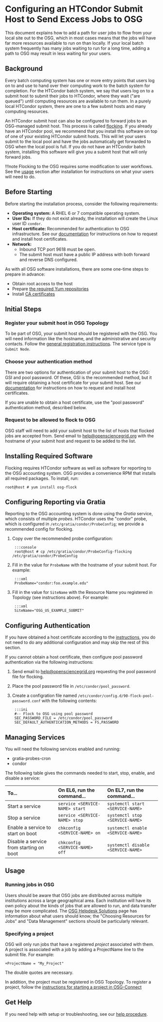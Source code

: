Configuring an HTCondor Submit Host to Send Excess Jobs to OSG
==============================================================

This document explains how to add a path for user jobs to flow from your local site out to the OSG,
which in most cases means that the jobs will have far more resources available to run on than locally.
If your local batch system frequently has many jobs waiting to run for a long time,
adding a path to OSG may result in less waiting for your users.

Background
----------
Every batch computing system has one or more entry points that users log on to and use to hand over their computing work
to the batch system for completion.
For the HTCondor batch system, we say that users log on to a submit host to submit their jobs to HTCondor,
where they wait ("are queued") until computing resources are available to run them.
In a purely local HTCondor system, there are one to a few submit hosts and many computing resources.

An HTCondor submit host can also be configured to forward jobs to an OSG-managed submit host.
This process is called [flocking](https://htcondor.readthedocs.io/en/stable/grid-computing/connecting-pools-with-flocking.html).
If you already have an HTCondor pool, we recommend that you install this software
on top of one of your existing HTCondor submit hosts.
This will let your users submit to the local pool and have the jobs
automatically get forwarded to OSG when the local pool is full.
If you do not have an HTCondor batch system, installing this software will give you a submit host
that will only forward jobs.

!!!note
    Flocking to the OSG requires some modification to user workflows.
    See the [usage](#usage) section after installation for instructions on what your users will need to do.


Before Starting
---------------
Before starting the installation process, consider the following requirements:

* __Operating system:__ A RHEL 6 or 7 compatible operating system.
* __User IDs:__ If they do not exist already, the installation will create the Linux user ID `condor`.
* __Host certificate:__ Recommended for authentication to OSG infrastructure.
  See our [documentation](/security/host-certs.md) for instructions on how to request and install host certificates.
* __Network:__ 
    * Inbound TCP port 9618 must be open.
    * The submit host must have a public IP address with both forward and reverse DNS configured.

As with all OSG software installations, there are some one-time steps to prepare in advance:

* Obtain root access to the host
* Prepare [the required Yum repositories](/common/yum.md)
* Install [CA certificates](/common/ca.md)


Initial Steps
-------------

### Register your submit host in OSG Topology
To be part of OSG, your submit host should be registered with the OSG.
You will need information like the hostname, and the administrative and security contacts.
Follow the [general registration instructions](/docs/common/registration#new-resources).
The service type is `Submit Node`.


### Choose your authentication method
There are two options for authentication of your submit host to the OSG: GSI and pool password.
Of these, GSI is the recommended method, but it will require obtaining a host certificate for your submit host.
See our [documentation](/security/host-certs.md) for instructions on how to request and install host certificates.

If you are unable to obtain a host certificate, use the "pool password" authentication method, described below.


### Request to be allowed to flock to OSG
OSG staff will need to add your submit host to the list of hosts that flocked jobs are accepted from.
Send email to <help@opensciencegrid.org> with the hostname of your submit host and request to be added to the list.


Installing Required Software
----------------------------
Flocking requires HTCondor software as well as software for reporting to the OSG accounting system.
OSG provides a convenience RPM that installs all required packages.
To install, run:

```console
root@host # yum install osg-flock
```


Configuring Reporting via Gratia
--------------------------------
Reporting to the OSG accounting system is done using the _Gratia_ service, which consists of multiple _probes_.
HTCondor uses the "condor" probe, which is configured in `/etc/gratia/condor/ProbeConfig`;
we provide a recommended config for flocking.

1. Copy over the recommended probe configuration:

        :::console
        root@host # cp /etc/gratia/condor/ProbeConfig-flocking /etc/gratia/condor/ProbeConfig

1. Fill in the value for `ProbeName` with the hostname of your submit host.
   For example:

        :::xml
        ProbeName="condor:foo.example.edu"
        
1. Fill in the value for `SiteName` with the Resource Name you registered in Topology (see instructions above).
   For example:
   
        :::xml
        SiteName="OSG_US_EXAMPLE_SUBMIT"


Configuring Authentication
--------------------------
If you have obtained a host certificate according to the [instructions](/security/host-certs.md),
you do not need to do any additional configuration and may skip the rest of this section.

If you cannot obtain a host certificate, then configure pool password authentication via the following instructions:

1. Send email to <help@opensciencegrid.org> requesting the pool password file for flocking.

1. Place the pool password file in `/etc/condor/pool_password`.

1. Create a configration file named `/etc/condor/config.d/90-flock-pool-password.conf` with the following contents:

        :::ini
        #-- Flock to OSG using pool password
        SEC_PASSWORD_FILE = /etc/condor/pool_password
        SEC_DEFAULT_AUTHENTICATION_METHODS = FS,PASSWORD


Managing Services
-----------------
You will need the following services enabled and running:
* gratia-probes-cron
* condor

The following table gives the commands needed to start, stop, enable, and disable a service:

To...                                       | On EL6, run the command...              | On EL7, run the command...         |
:------------------------------------------ | :-------------------------------------- | :--------------------------------- |
| Start a service                           | `service <SERVICE-NAME> start`          | `systemctl start <SERVICE-NAME>`   |
| Stop a service                            | `service <SERVICE-NAME> stop`           | `systemctl stop <SERVICE-NAME>`    |
| Enable a service to start on boot         | `chkconfig <SERVICE-NAME> on`           | `systemctl enable <SERVICE-NAME>`  |
| Disable a service from starting on boot   | `chkconfig <SERVICE-NAME> off`          | `systemctl disable <SERVICE-NAME>` |


Usage
-----
### Running jobs in OSG
Users should be aware that OSG jobs are distributed across multiple institutions across a large geographical area.
Each institution will have its own policy about the kinds of jobs that are allowed to run,
and data transfer may be more complicated.
The [OSG Helpdesk Solutions](https://support.opensciencegrid.org/support/solutions) page has information about
what users should know; the "Choosing Resources for Jobs" and "Data Management" sections should be particularly
relevant.

### Specifying a project
OSG will only run jobs that have a registered *project* associated with them.
A project is associated with a job by adding a ProjectName line to the submit file.
For example:

```file
+ProjectName = "My_Project"
```
The double quotes are necessary.

In addition, the project must be registered in OSG Topology.
To register a project, follow the
[instructions for starting a project in OSG-Connect](https://support.opensciencegrid.org/support/solutions/articles/5000634360-start-or-join-a-project-in-osg-connect)


Get Help
--------
If you need help with setup or troubleshooting, see our [help procedure](/common/help).
